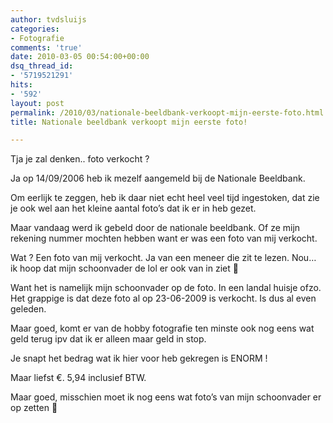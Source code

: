 ```yaml
---
author: tvdsluijs
categories:
- Fotografie
comments: 'true'
date: 2010-03-05 00:54:00+00:00
dsq_thread_id:
- '5719521291'
hits:
- '592'
layout: post
permalink: /2010/03/nationale-beeldbank-verkoopt-mijn-eerste-foto.html
title: Nationale beeldbank verkoopt mijn eerste foto!

---
```

Tja je zal denken.. foto verkocht ?

Ja op 14/09/2006 heb ik mezelf aangemeld bij de Nationale Beeldbank.

Om eerlijk te zeggen, heb ik daar niet echt heel veel tijd ingestoken, dat zie je ook wel aan het kleine aantal foto’s dat ik er in heb gezet.

Maar vandaag werd ik gebeld door de nationale beeldbank. Of ze mijn rekening nummer mochten hebben want er was een foto van mij verkocht.<!--more-->


  
Wat ? Een foto van mij verkocht. Ja van een meneer die zit te lezen. Nou… ik hoop dat mijn schoonvader de lol er ook van in ziet 🙂

Want het is namelijk mijn schoonvader op de foto. In een landal huisje ofzo. Het grappige is dat deze foto al op 23-06-2009 is verkocht. Is dus al even geleden.

Maar goed, komt er van de hobby fotografie ten minste ook nog eens wat geld terug ipv dat ik er alleen maar geld in stop.

Je snapt het bedrag wat ik hier voor heb gekregen is ENORM !

Maar liefst €. 5,94 inclusief BTW.

Maar goed, misschien moet ik nog eens wat foto’s van mijn schoonvader er op zetten 🙂